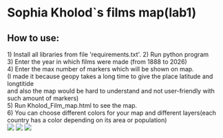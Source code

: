 <h1>Sophia Kholod`s films map(lab1)</h1>
<h2>How to use:</h2>
1) Install all libraries from file 'requirements.txt'.
2) Run python program<br>
3) Enter the year in which films were made (from 1888 to 2026)<br>
4) Enter the max number of markers which will be shown on map. <br>
   (I made it because geopy takes a long time to give the place latitude and longtitide<br>
   and also the map would be hard to understand and not user-friendly with such amount of markers)<br>
5) Run Kholod_Film_map.html to see the map.<br>
6) You can choose different colors for your map and different layers(each country has a color depending on its area or population)<br>
<img src="https://i.imgur.com/anSAh3A.png"/>
<img src="https://i.imgur.com/fxyvAvx.png"/>
<img src="https://i.imgur.com/i0MV7Cf.png"/>
